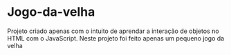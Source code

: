 # Jogo-da-velha
Projeto criado apenas com o intuito de aprendar a interação de objetos no HTML com o JavaScript.
Neste projeto foi feito apenas um pequeno jogo da velha
